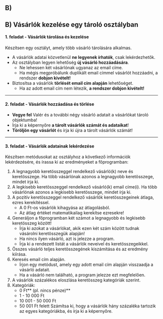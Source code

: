 ## **B)**

## B) Vásárlók kezelése egy tároló osztályban

#### 1. feladat - Vásárlók tárolása és kezelése

Készítsen egy osztályt, amely több vásárló tárolására alkalmas.
 * A vásárlók adatai közvetlenül **ne legyenek írhatók**, csak lekérdezhetők.
 * Az osztályban legyen lehetőség **új vásárló hozzáadására**.
    * Ne lehessen két vásárlónak ugyanaz az email címe.
    * Ha mégis megpróbálunk duplikált email címmel vásárlót hozzáadni, a rendszer **dobjon kivételt!**
* Biztosítsa a vásárlók **törlését email cím alapján** lehetőséget.
    * Ha az adott email cím nem létezik, **a rendszer dobjon kivételt!**

---

#### 2. feladat - Vásárlók hozzáadása és törlése

* **Vegye fel** Valér és a további négy vásárló adatait a vásárlókat tároló objektumba!
* Írja ki a képernyőre **a tárolt vásárlók számát és adataikat**!
* **Töröljön egy vásárlót** és írja ki újra a tárolt vásárlók számát!

---

#### 3. feladat - Vásárlók adatainak lekérdezése

Készítsen metódusokat az osztályhoz a következő információk lekérdezésére, és írassa ki az eredményeket a főprogramban:

1. A legnagyobb keretösszeggel rendelkező vásárló(k) neve és keretösszege. Ha több vásárlónak azonos a legnagyobb keretösszege, mindet írja ki.
2. A legkisebb keretösszeggel rendelkező vásárló(k) email címe(i). Ha több vásárlónak azonos a legkisebb keretösszege, mindet írja ki.
3. A pozitív keretösszeggel rendelkező vásárlók keretösszegeinek átlaga, ezres kerekítéssel.
    * A 0 Ft-os vásárlók kihagyása az átlagolásból.
    * Az átlag értéket matematikailag kerekítse ezresekre!
4. Generáljon a főprogramban két számot a legnagyobb és legkisebb keretösszeg között!
    * Írja ki azokat a vásárlókat, akik ezen két szám között tudnak vásárolni keretösszegük alapján!
    * Ha nincs ilyen vásárló, azt is jelezze a program.
    * Írja ki a rendezett listát a vásárlók neveivel és keretösszegeikkel.
5. Összes vásárló teljes keretösszegének kiszámítása és az eredmény kiírása.
6. Keresés email cím alapján.
    * Írjon egy metódust, amely egy adott email cím alapján visszaadja a vásárló adatait.
    * Ha a vásárló nem található, a program jelezze ezt megfelelően.
7. A vásárlók százalékos eloszlása keretösszeg kategóriák szerint.
8. Kategóriák:
    * 0 Ft** (pl. nincs pénze)**
    * 1 - 10 000 Ft
    * 10 001 - 50 000 Ft
    * 50 001 Ft felett
  Számítsa ki, hogy a vásárlók hány százaléka tartozik az egyes kategóriákba, és írja ki a képernyőre.
